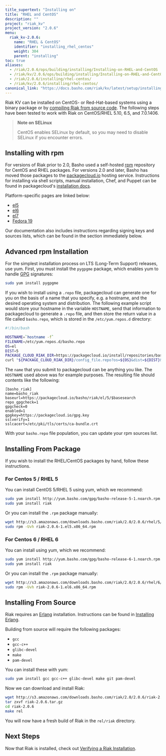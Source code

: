 ```yaml
---
title_supertext: "Installing on"
title: "RHEL and CentOS"
description: ""
project: "riak_kv"
project_version: "2.0.6"
menu:
  riak_kv-2.0.6:
    name: "RHEL & CentOS"
    identifier: "installing_rhel_centos"
    weight: 304
    parent: "installing"
toc: true
aliases:
  - /riak/2.0.6/ops/building/installing/Installing-on-RHEL-and-CentOS
  - /riak/kv/2.0.6/ops/building/installing/Installing-on-RHEL-and-CentOS
  - /riak/2.0.6/installing/rhel-centos/
  - /riak/kv/2.0.6/installing/rhel-centos/
canonical_link: "https://docs.basho.com/riak/kv/latest/setup/installing/rhel-centos"
---
```




[install source index]: /riak/kv/2.0.6/setup/installing/source
[install source erlang]: /riak/kv/2.0.6/setup/installing/source/erlang
[install verify]: /riak/kv/2.0.6/setup/installing/verify

Riak KV can be installed on CentOS- or Red-Hat-based systems using a binary
package or by [compiling Riak from source code][install source index]. The following steps have been tested to work with Riak on
CentOS/RHEL 5.10, 6.5, and 7.0.1406.

> **Note on SELinux**
>
> CentOS enables SELinux by default, so you may need to disable SELinux if
you encounter errors.

## Installing with rpm

For versions of Riak prior to 2.0, Basho used a self-hosted
[rpm](http://www.rpm.org/) repository for CentOS and RHEL packages. For
versions 2.0 and later, Basho has moved those packages to the
[packagecloud.io](https://packagecloud.io/) hosting service.
Instructions for installing via shell scripts, manual installation,
Chef, and Puppet can be found in packagecloud's [installation
docs](https://packagecloud.io/basho/riak/install).

Platform-specific pages are linked below:

* [el5](https://packagecloud.io/basho/riak/packages/el/5/riak-2.0.6-1.x86_64.rpm)
* [el6](https://packagecloud.io/basho/riak/packages/el/6/riak-2.0.6-1.el6.x86_64.rpm)
* [el7](https://packagecloud.io/basho/riak/packages/el/7/riak-2.0.6-1.el7.centos.x86_64.rpm)
* [Fedora 19](https://packagecloud.io/basho/riak/packages/fedora/19/riak-2.0.6-1.fc19.x86_64.rpm)

Our documentation also includes instructions regarding signing keys and
sources lists, which can be found in the section immediately below.

## Advanced rpm Installation

For the simplest installation process on LTS (Long-Term Support)
releases, use yum. First, you must install the `pygpgme` package, which
enables yum to handle [GPG](https://www.gnupg.org/) signatures:

```bash
sudo yum install pygpgme
```

If you wish to install using a `.repo` file, packagecloud can generate
one for you on the basis of a name that you specify, e.g. a hostname,
and the desired operating system and distribution. The following example
script would store your hostname in the variable `HOSTNAME`, send that
information to packagecloud to generate a `.repo` file, and then store
the return value in a file called `basho.repo`, which is stored in the
`/etc/yum.repos.d` directory:

```bash
#!/bin/bash

HOSTNAME=`hostname -f`
FILENAME=/etc/yum.repos.d/basho.repo
OS=el
DIST=5
PACKAGE_CLOUD_RIAK_DIR=https://packagecloud.io/install/repositories/basho/riak
curl "${PACKAGE_CLOUD_RIAK_DIR}/config_file.repo?os=${OS}&dist=${DIST}&name=${HOSTNAME}" > $FILENAME
```

The `name` that you submit to packagecloud can be anything you like. The
`HOSTNAME` used above was for example purposes. The resulting file
should contents like the following:

```
[basho_riak]
name=basho_riak
baseurl=https://packagecloud.io/basho/riak/el/5/$basesearch
repo_gpgcheck=1
gpgcheck=0
enabled=1
gpgkey=https://packagecloud.io/gpg.key
sslverify=1
sslcacert=/etc/pki/tls/certs/ca-bundle.crt
```

With your `basho.repo` file population, you can update your rpm sources
list.

## Installing From Package

If you wish to install the RHEL/CentOS packages by hand, follow these
instructions.

### For Centos 5 / RHEL 5

You can install CentOS 5/RHEL 5 using yum, which we recommend:

```bash
sudo yum install http://yum.basho.com/gpg/basho-release-5-1.noarch.rpm
sudo yum install riak
```

Or you can install the `.rpm` package manually:

```bash
wget http://s3.amazonaws.com/downloads.basho.com/riak/2.0/2.0.6/rhel/5/riak-2.0.6-1.el5.x86_64.rpm
sudo rpm -Uvh riak-2.0.6-1.el5.x86_64.rpm
```

### For Centos 6 / RHEL 6

You can install using yum, which we recommend:

```bash
sudo yum install http://yum.basho.com/gpg/basho-release-6-1.noarch.rpm
sudo yum install riak
```

Or you can install the `.rpm` package manually:

```bash
wget http://s3.amazonaws.com/downloads.basho.com/riak/2.0/2.0.6/rhel/6/riak-2.0.6-1.el6.x86_64.rpm
sudo rpm -Uvh riak-2.0.6-1.el6.x86_64.rpm
```

## Installing From Source

Riak requires an [Erlang](http://www.erlang.org/) installation.
Instructions can be found in [Installing Erlang][install source erlang].

Building from source will require the following packages:

* `gcc`
* `gcc-c++`
* `glibc-devel`
* `make`
* `pam-devel`

You can install these with yum:

```bash
sudo yum install gcc gcc-c++ glibc-devel make git pam-devel
```

Now we can download and install Riak:

```bash
wget http://s3.amazonaws.com/downloads.basho.com/riak/2.0/2.0.6/riak-2.0.6.tar.gz
tar zxvf riak-2.0.6.tar.gz
cd riak-2.0.6
make rel
```

You will now have a fresh build of Riak in the `rel/riak` directory.

## Next Steps

Now that Riak is installed, check out [Verifying a Riak Installation][install verify].
